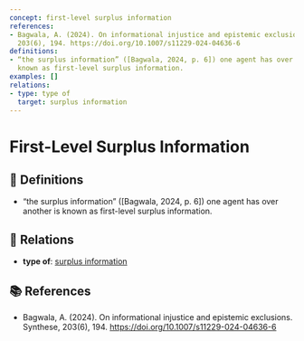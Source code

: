 ```yaml
---
concept: first-level surplus information
references:
- Bagwala, A. (2024). On informational injustice and epistemic exclusions. Synthese,
  203(6), 194. https://doi.org/10.1007/s11229-024-04636-6
definitions:
- “the surplus information” ([Bagwala, 2024, p. 6]) one agent has over another is
  known as first-level surplus information.
examples: []
relations:
- type: type of
  target: surplus information
---
```


# First-Level Surplus Information

## 📖 Definitions

- “the surplus information” ([Bagwala, 2024, p. 6]) one agent has over another is known as first-level surplus information.

## 🔗 Relations

- **type of**: [surplus information](./surplus-information.md)

## 📚 References

- Bagwala, A. (2024). On informational injustice and epistemic exclusions. Synthese, 203(6), 194. https://doi.org/10.1007/s11229-024-04636-6
